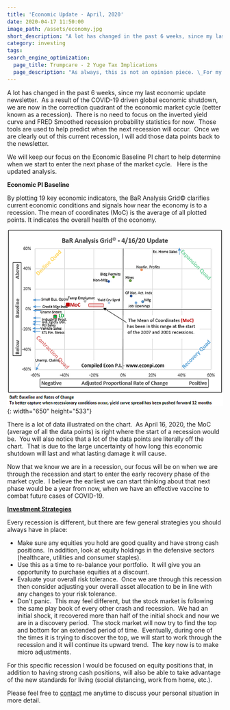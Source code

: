 ```yaml
---
title: 'Economic Update - April, 2020'
date: 2020-04-17 11:50:00
image_path: /assets/economy.jpg
short_description: "A lot has changed in the past 6 weeks, since my last economic update newsletter.\_ As a result of the COVID-19 driven global economic shutdown, we are now in the correction quadrant of the economic market cycle (better known as a recession)."
category: investing
tags:
search_engine_optimization:
  page_title: Trumpcare - 2 Yuge Tax Implications
  page_description: "As always, this is not an opinion piece. \_For my full stance on the Better Care Act (BCRA) you'll have to wait for my exclusive Rachel Maddow interview airing soon. \_For now, we can look at the tax implications if the current BCRA is passed through the senate."
---
```


A lot has changed in the past 6 weeks, since my last economic update newsletter.&nbsp; As a result of the COVID-19 driven global economic shutdown, we are now in the correction quadrant of the economic market cycle (better known as a recession).&nbsp; There is no need to focus on the inverted yield curve and FRED Smoothed recession probability statistics for now.&nbsp; Those tools are used to help predict when the next recession will occur.&nbsp; Once we are clearly out of this current recession, I will add those data points back to the newsletter.

We will keep our focus on the Economic Baseline PI chart to help determine when we start to enter the next phase of the market cycle.&nbsp; &nbsp;Here is the updated analysis.

**Economic PI Baseline**

By plotting 19 key economic indicators, the BaR Analysis Grid&copy; clarifies current economic conditions and signals how near the economy is to a recession. The mean of coordinates (MoC) is the average of all plotted points. It indicates the overall health of the economy.

![](/assets/2020-4-16.png){: width="650" height="533"}

There is a lot of data illustrated on the chart.&nbsp; As April 16, 2020, the MoC (average of all the data points) is right where the start of a recession would be.&nbsp; You will also notice that a lot of the data points are literally off the chart.&nbsp; That is due to the large uncertainty of how long this economic shutdown will last and what lasting damage it will cause.&nbsp;

Now that we know we are in a recession, our focus will be on when we are through the recession and start to enter the early recovery phase of the market cycle.&nbsp; I believe the earliest we can start thinking about that next phase would be a year from now, when we have an effective vaccine to combat future cases of COVID-19.

<u><strong>Investment Strategies</strong></u>

Every recession is different, but there are few general strategies you should always have in place:

* Make sure any equities you hold are good quality and have strong cash positions.&nbsp; In addition, look at equity holdings in the defensive sectors (healthcare, utilities and consumer staples).
* Use this as a time to re-balance your portfolio.&nbsp; It will give you an opportunity to purchase equities at a discount.
* Evaluate your overall risk tolerance.&nbsp; Once we are through this recession then consider adjusting your overall asset allocation to be in line with any changes to your risk tolerance.
* Don't panic.&nbsp; This may feel different, but the stock market is following the same play book of every other crash and recession.&nbsp; We had an initial shock, it recovered more than half of the initial shock and now we are in a discovery period.&nbsp; The stock market will now try to find the top and bottom for an extended period of time.&nbsp; Eventually, during one of the times it is trying to discover the top, we will start to work through the recession and it will continue its upward trend.&nbsp; The key now is to make micro adjustments.

For this specific recession I would be focused on equity positions that, in addition to having strong cash positions, will also be able to take advantage of the new standards for living (social distancing, work from home, etc.).&nbsp;

Please feel free to [contact](/contact/) me anytime to discuss your personal situation in more detail.